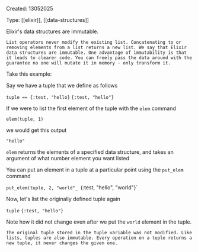 Created: 13052025

Type: [[elixir]], [[data-structures]]

Elixir's data structures are immutable.

    List operators never modify the existing list. Concatenating to or removing elements from a list returns a new list. We say that Elixir data structures are immutable. One advantage of immutability is that it leads to clearer code. You can freely pass the data around with the guarantee no one will mutate it in memory - only transform it.

Take this example:

Say we have a tuple that we define as follows

`tuple == {:test, "hello}`
`{:test, "hello"}`

If we were to list the first element of the tuple with the `elem` command

`elem(tuple, 1)`

we would get this output

`"hello"`

`elem` returns the elements of a specified data structure, and takes an argument
of what number element you want listed

You can put an element in a tuple at a particular point using the `put_elem`
command

`put_elem(tuple, 2, "world"_
`{:test, "hello", "world"}`

Now, let's list the originally defined tuple again

`tuple`
`{:test, "hello"}`

Note how it did not change even after we put the `world` element in the tuple.

	The original tuple stored in the tuple variable was not modified. Like lists, tuples are also immutable. Every operation on a tuple returns a new tuple, it never changes the given one.

